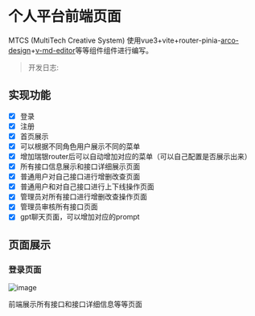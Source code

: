 # 个人平台前端页面

MTCS (MultiTech Creative System) 使用vue3+vite+router-pinia-[arco-design](https://arco.design/)+[v-md-editor](https://code-farmer-i.github.io/vue-markdown-editor/zh/)等等组件组件进行编写。

> 开发日志: 

## 实现功能
- [x] 登录
- [x] 注册
- [x] 首页展示
- [x] 可以根据不同角色用户展示不同的菜单
- [x] 增加瑞银router后可以自动增加对应的菜单（可以自己配置是否展示出来）
- [x] 所有接口信息展示和接口详细展示页面
- [x] 普通用户对自己接口进行增删改查页面
- [x] 普通用户和对自己接口进行上下线操作页面
- [x] 管理员对所有接口进行增删改查操作页面
- [x] 管理员审核所有接口页面
- [x] gpt聊天页面，可以增加对应的prompt

## 页面展示

### 登录页面
![image](https://github.com/yhhhhhhLin/MTCS-FE/tree/master/public/mdImg/login.png)

前端展示所有接口和接口详细信息等等页面
